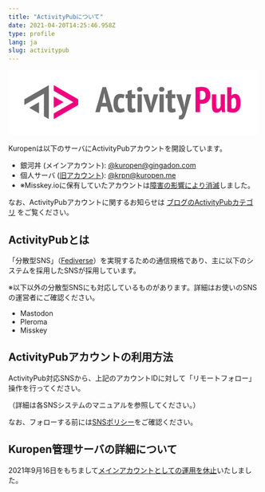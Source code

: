 ```yaml
---
title: "ActivityPubについて"
date: 2021-04-20T14:25:46.958Z
type: profile
lang: ja
slug: activitypub
---
```

![ActivityPub-logo.png](./Activity_Pub_logo.png)

Kuropenは以下のサーバにActivityPubアカウントを開設しています。

- 銀河丼 (メインアカウント): [@kuropen@gingadon.com](https://gingadon.com/@kuropen)
- 個人サーバ ([旧アカウント](/ja/posts/20210916-notice-regarding-dolphin)): [@krpn@kuropen.me](https://kuropen.me/@krpn)
- ※Misskey.ioに保有していたアカウントは[障害の影響により消滅](/ja/posts/20211005-notice-regarding-misskey)しました。

なお、ActivityPubアカウントに関するお知らせは [ブログのActivityPubカテゴリ](/tags/activitypub) をご覧ください。

## ActivityPubとは
「分散型SNS」（[Fediverse](https://dic.nicovideo.jp/a/fediverse)）を実現するための通信規格であり、主に以下のシステムを採用したSNSが採用しています。

※以下以外の分散型SNSにも対応しているものがあります。詳細はお使いのSNSの運営者にご確認ください。

- Mastodon
- Pleroma
- Misskey

## ActivityPubアカウントの利用方法
ActivityPub対応SNSから、上記のアカウントIDに対して「リモートフォロー」操作を行ってください。

（詳細は各SNSシステムのマニュアルを参照してください。）

なお、フォローする前には[SNSポリシー](/ja/social)をご確認ください。

## Kuropen管理サーバの詳細について
2021年9月16日をもちまして[メインアカウントとしての運用を休止](/posts/20210916-notice-regarding-dolphin)いたしました。